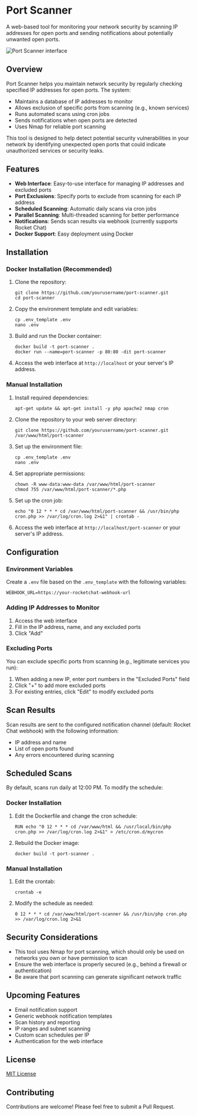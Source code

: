 # Port Scanner

A web-based tool for monitoring your network security by scanning IP addresses for open ports and sending notifications about potentially unwanted open ports.

![Port Scanner interface](https://evolpe.pl/wp-content/uploads/2025/04/port-scanner-preview.webp)

## Overview

Port Scanner helps you maintain network security by regularly checking specified IP addresses for open ports. The system:

- Maintains a database of IP addresses to monitor
- Allows exclusion of specific ports from scanning (e.g., known services)
- Runs automated scans using cron jobs
- Sends notifications when open ports are detected
- Uses Nmap for reliable port scanning

This tool is designed to help detect potential security vulnerabilities in your network by identifying unexpected open ports that could indicate unauthorized services or security leaks.

## Features

- **Web Interface**: Easy-to-use interface for managing IP addresses and excluded ports
- **Port Exclusions**: Specify ports to exclude from scanning for each IP address
- **Scheduled Scanning**: Automatic daily scans via cron jobs
- **Parallel Scanning**: Multi-threaded scanning for better performance
- **Notifications**: Sends scan results via webhook (currently supports Rocket Chat)
- **Docker Support**: Easy deployment using Docker

## Installation

### Docker Installation (Recommended)

1. Clone the repository:
   ```
   git clone https://github.com/yourusername/port-scanner.git
   cd port-scanner
   ```

2. Copy the environment template and edit variables:
   ```
   cp .env_template .env
   nano .env
   ```

3. Build and run the Docker container:
   ```
   docker build -t port-scanner .
   docker run --name=port-scanner -p 80:80 -dit port-scanner
   ```

4. Access the web interface at `http://localhost` or your server's IP address.

### Manual Installation

1. Install required dependencies:
   ```
   apt-get update && apt-get install -y php apache2 nmap cron
   ```

2. Clone the repository to your web server directory:
   ```
   git clone https://github.com/yourusername/port-scanner.git /var/www/html/port-scanner
   ```

3. Set up the environment file:
   ```
   cp .env_template .env
   nano .env
   ```

4. Set appropriate permissions:
   ```
   chown -R www-data:www-data /var/www/html/port-scanner
   chmod 755 /var/www/html/port-scanner/*.php
   ```

5. Set up the cron job:
   ```
   echo "0 12 * * * cd /var/www/html/port-scanner && /usr/bin/php cron.php >> /var/log/cron.log 2>&1" | crontab -
   ```

6. Access the web interface at `http://localhost/port-scanner` or your server's IP address.

## Configuration

### Environment Variables

Create a `.env` file based on the `.env_template` with the following variables:

```
WEBHOOK_URL=https://your-rocketchat-webhook-url
```

### Adding IP Addresses to Monitor

1. Access the web interface
2. Fill in the IP address, name, and any excluded ports
3. Click "Add"

### Excluding Ports

You can exclude specific ports from scanning (e.g., legitimate services you run):
1. When adding a new IP, enter port numbers in the "Excluded Ports" field
2. Click "+" to add more excluded ports
3. For existing entries, click "Edit" to modify excluded ports

## Scan Results

Scan results are sent to the configured notification channel (default: Rocket Chat webhook) with the following information:

- IP address and name
- List of open ports found
- Any errors encountered during scanning

## Scheduled Scans

By default, scans run daily at 12:00 PM. To modify the schedule:

### Docker Installation
1. Edit the Dockerfile and change the cron schedule:
   ```
   RUN echo "0 12 * * * cd /var/www/html && /usr/local/bin/php cron.php >> /var/log/cron.log 2>&1" > /etc/cron.d/mycron
   ```

2. Rebuild the Docker image:
   ```
   docker build -t port-scanner .
   ```

### Manual Installation
1. Edit the crontab:
   ```
   crontab -e
   ```

2. Modify the schedule as needed:
   ```
   0 12 * * * cd /var/www/html/port-scanner && /usr/bin/php cron.php >> /var/log/cron.log 2>&1
   ```

## Security Considerations

- This tool uses Nmap for port scanning, which should only be used on networks you own or have permission to scan
- Ensure the web interface is properly secured (e.g., behind a firewall or authentication)
- Be aware that port scanning can generate significant network traffic

## Upcoming Features

- Email notification support
- Generic webhook notification templates
- Scan history and reporting
- IP ranges and subnet scanning
- Custom scan schedules per IP
- Authentication for the web interface

## License

[MIT License](LICENSE)

## Contributing

Contributions are welcome! Please feel free to submit a Pull Request.
